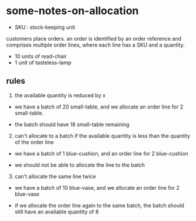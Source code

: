 # some-notes-on-allocation

- SKU : stock-keeping unit

customers place orders. an order is identified by an order reference and comprises multiple order lines,
where each line has a SKU and a quantity.

- 10 units of read-chair
- 1 unit of tasteless-lamp

## rules

1.  the available quantity is reduced by x 

- we have a batch of 20 small-table, and we allocate an order line for 2 small-table.

- the batch should have 18 small-table remaining

2.  can't allocate to a batch if the available quantity is less than the quantity of the order line

- we have a batch of 1 blue-cushion, and an order line for 2 blue-cushion

- we should not be able to allocate the line to the batch

3. can't allocate the same line twice

- we have a batch of 10 blue-vase, and we allocate an order line for 2 blue-vase

- if we allocate the order line again to the same batch, the batch should still have an available quantity of 8


